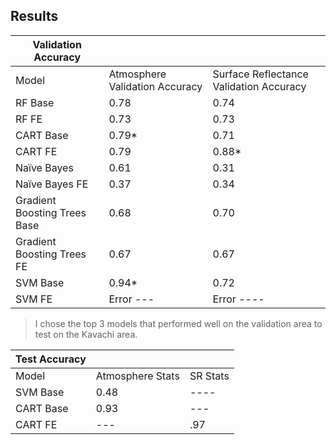 
## Results

| Validation Accuracy | | |
|----|-----|----|
| Model |	Atmosphere Validation Accuracy | Surface Reflectance Validation Accuracy |
|RF Base|	0.78|	0.74|
|RF FE|	0.73|	0.73|
|CART Base|	0.79*|	0.71|
|CART FE|	0.79|	0.88*|
|Naïve Bayes |	0.61|	0.31|
|Naïve Bayes FE|	0.37|	0.34|
|Gradient Boosting Trees Base|	0.68|	0.70|
|Gradient Boosting Trees FE|	0.67|	0.67|
|SVM Base|	0.94*|	0.72|
|SVM FE|	Error ---|	 Error ----|



> I chose the top 3 models that performed well on the validation area to test on the Kavachi area.


| Test Accuracy | | |
|--|--|--|
|Model|Atmosphere Stats| SR Stats|
|SVM Base |0.48 |----|
|CART Base|0.93|---|
|CART FE|---|.97|


